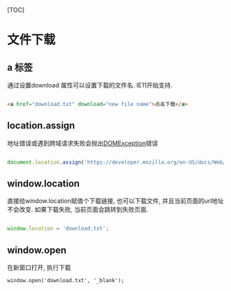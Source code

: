 [TOC]

# 文件下载

## a 标签

通过设置download 属性可以设置下载的文件名. IE11开始支持. 

```html

<a href="download.txt" download="new file name">点击下载</a>

```

## location.assign

地址错误或遇到跨域请求失败会抛出[DOMException](https://developer.mozilla.org/zh-CN/docs/Web/API/DOMException)错误


```javascript

document.location.assign('https://developer.mozilla.org/en-US/docs/Web/API/Location.reload');

```

## window.location

直接给window.location赋值个下载链接, 也可以下载文件, 并且当前页面的url地址不会改变. 如果下载失败, 当前页面会跳转到失败页面.

```javascript

window.location = 'download.txt';

```

## window.open

在新窗口打开, 执行下载

```
window.open('download.txt', '_blank');
```
